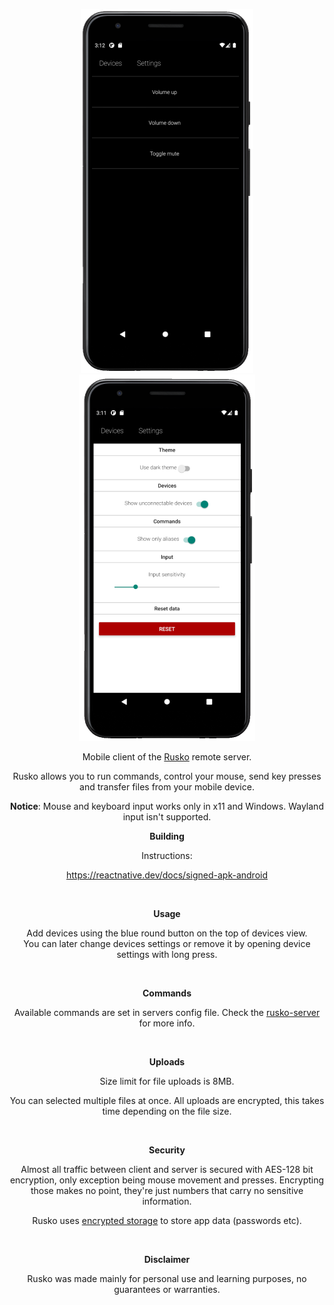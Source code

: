 <center>

![Commands view](./screenshots/rusko_commands.png "Commands view")
![Settings page](./screenshots/rusko_settings_light.png "Settings page")

Mobile client of the [Rusko](https://github.com/aalhitennf/rusko-server) remote server.  

Rusko allows you to run commands, control your mouse, send key presses and transfer files from your mobile device.



**Notice**: Mouse and keyboard input works only in x11 and Windows. Wayland input isn't supported.

**Building**

Instructions:  

https://reactnative.dev/docs/signed-apk-android
   
</br>

**Usage**  


Add devices using the blue round button on the top of devices view.  
You can later change devices settings or remove it by opening device settings with long press.

</br>

**Commands**

Available commands are set in servers config file. Check the [rusko-server](https://github.com/aalhitennf/rusko-server) for more info.

</br>

  
**Uploads**

Size limit for file uploads is 8MB.

You can selected multiple files at once. All uploads are encrypted, this takes time depending on the file size.

</br>

**Security**

Almost all traffic between client and server is secured with AES-128 bit encryption, only exception being mouse movement and presses. Encrypting those makes no point, they're just numbers that carry no sensitive information.  

Rusko uses [encrypted storage](https://github.com/emeraldsanto/react-native-encrypted-storage) to store app data (passwords etc).

</br>

**Disclaimer**  


Rusko was made mainly for personal use and learning purposes, no guarantees or warranties.

</center>